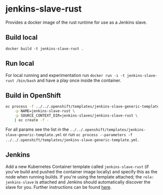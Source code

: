 # jenkins-slave-rust
Provides a docker image of the rust runtime for use as a Jenkins slave.

## Build local
`docker build -t jenkins-slave-rust .`

## Run local
For local running and experimentation run `docker run -i -t jenkins-slave-rust /bin/bash` and have a play once inside the container.

## Build in OpenShift
```bash
oc process -f ../../.openshift/templates/jenkins-slave-generic-template.yml \
    -p NAME=jenkins-slave-rust \
    -p SOURCE_CONTEXT_DIR=jenkins-slaves/jenkins-slave-rust \
    | oc create -f -
```
For all params see the list in the `../../.openshift/templates/jenkins-slave-generic-template.yml` or run `oc process --parameters -f ../../.openshift/templates/jenkins-slave-generic-template.yml`.

## Jenkins
Add a new Kubernetes Container template called `jenkins-slave-rust` (if you've build and pushed the container image locally) and specify this as the node when running builds. If you're using the template attached; the `role: jenkins-slave` is attached and Jenkins should automatically discover the slave for you. Further instructions can be found [here](https://docs.openshift.com/container-platform/4.3/openshift_images/using_images/images-other-jenkins.html#images-other-jenkins-config-kubernetes_images-other-jenkins).
